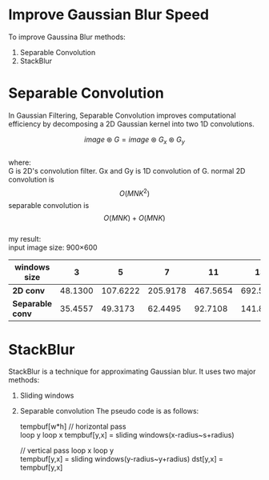 


# Improve Gaussian Blur  Speed  

To improve Gaussina Blur methods:
1. Separable Convolution
2. StackBlur



# Separable Convolution  
In Gaussian Filtering, Separable Convolution improves computational efficiency by decomposing a 2D Gaussian kernel into two 1D convolutions.  

$$ image \circledast G= image \circledast G_x  \circledast  G_y$$  
where:  
G is 2D's convolution filter.
Gx and Gy is 1D convolution of G.
normal 2D convolution is $$ O(MNK^2) $$
separable convolution is $$ O(MNK) + O(MNK) $$  
my result:  
input image size: 900×600  

| windows size  | 3         | 5         | 7         | 11        | 13        | 15        | 17        | 19        | 21        |
|------------------|----------|----------|----------|----------|----------|----------|----------|----------|----------|
| **2D conv**      | 48.1300  | 107.6222 | 205.9178 | 467.5654 | 692.5340 | 908.1879 | 1209.8604 | 1512.9523 | 1916.9018 |
| **Separable conv** | 35.4557  | 49.3173  | 62.4495  | 92.7108  | 141.8746 | 130.4745 | 145.1840  | 152.9011  | 172.8537  |  
# StackBlur  
StackBlur is a technique for approximating Gaussian blur. It uses two major methods:  
1. Sliding windows  
2. Separable convolution
The pseudo code is as follows:  

    tempbuf[w*h]
    // horizontal pass  
    loop y
	    loop x
	    tempbuf[y,x] = sliding windows(x-radius~s+radius) 
	   
	 //  vertical pass
	 loop x
	   loop y  
	     tempbuf[y,x] = sliding windows(y-radius~y+radius) 
	     dst[y,x] = tempbuf[y,x] 


